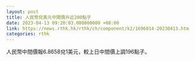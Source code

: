 ```yaml
---
layout: post
title: 人民幣兌美元中間價升近200點子
date: 2023-04-13 09:20:03.000000000 +08:00
link: https://news.rthk.hk/rthk/ch/component/k2/1696014-20230413.htm
categories: rthk
---
```


人民幣中間價報6.8658兌1美元，較上日中間價上調196點子。
